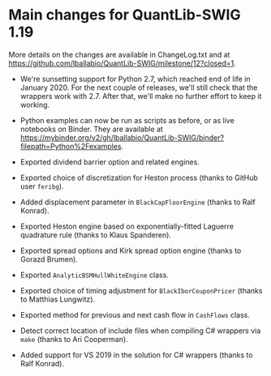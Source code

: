 
Main changes for QuantLib-SWIG 1.19
===================================

More details on the changes are available in ChangeLog.txt and at
<https://github.com/lballabio/QuantLib-SWIG/milestone/12?closed=1>.

- We're sunsetting support for Python 2.7, which reached end of life
  in January 2020.  For the next couple of releases, we'll still check
  that the wrappers work with 2.7.  After that, we'll make no further
  effort to keep it working.

- Python examples can now be run as scripts as before, or as live
  notebooks on Binder.  They are available at
  <https://mybinder.org/v2/gh/lballabio/QuantLib-SWIG/binder?filepath=Python%2Fexamples>.

- Exported dividend barrier option and related engines.

- Exported choice of discretization for Heston process (thanks to
  GitHub user `feribg`).

- Added displacement parameter in `BlackCapFloorEngine` (thanks to
  Ralf Konrad).

- Exported Heston engine based on exponentially-fitted Laguerre
  quadrature rule (thanks to Klaus Spanderen).

- Exported spread options and Kirk spread option engine (thanks to
  Gorazd Brumen).

- Exported `AnalyticBSMHullWhiteEngine` class.

- Exported choice of timing adjustment for `BlackIborCouponPricer`
  (thanks to Matthias Lungwitz).

- Exported method for previous and next cash flow in `CashFlows`
  class.

- Detect correct location of include files when compiling C# wrappers
  via `make` (thanks to Ari Cooperman).

- Added support for VS 2019 in the solution for C# wrappers (thanks to
  Ralf Konrad).
